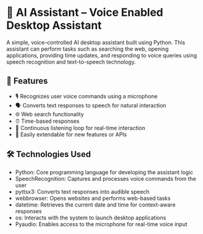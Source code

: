 # 🤖 AI Assistant – Voice Enabled Desktop Assistant

A simple, voice-controlled AI desktop assistant built using Python. This assistant can perform tasks such as searching the web, opening applications, providing time updates, and responding to voice queries using speech recognition and text-to-speech technology.

## 📌 Features

- 🎙️ Recognizes user voice commands using a microphone
- 🗣️ Converts text responses to speech for natural interaction
- 🌐 Web search functionality
- ⏰ Time-based responses
- 🔁 Continuous listening loop for real-time interaction
- 🧩 Easily extendable for new features or APIs

## 🛠️ Technologies Used

- Python: Core programming language for developing the assistant logic
- SpeechRecognition: Captures and processes voice commands from the user
- pyttsx3: Converts text responses into audible speech
- webbrowser: Opens websites and performs web-based tasks
- datetime: Retrieves the current date and time for context-aware responses
- os: Interacts with the system to launch desktop applications
- Pyaudio: Enables access to the microphone for real-time voice input
